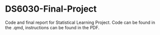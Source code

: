 # DS6030-Final-Project
Code and final report for Statistical Learning Project. Code can be found in the .qmd, instructions can be found in the PDF.
